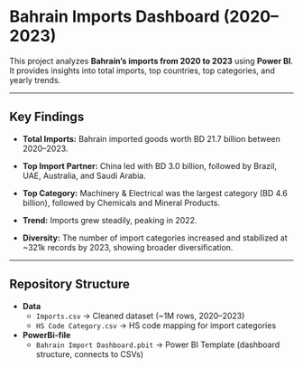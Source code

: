 # Bahrain Imports Dashboard (2020–2023)

This project analyzes **Bahrain’s imports from 2020 to 2023** using **Power BI**.  
It provides insights into total imports, top countries, top categories, and yearly trends.

---
## Key Findings

- **Total Imports:** Bahrain imported goods worth BD 21.7 billion between 2020–2023.

- **Top Import Partner:** China led with BD 3.0 billion, followed by Brazil, UAE, Australia, and Saudi Arabia.

- **Top Category:** Machinery & Electrical was the largest category (BD 4.6 billion), followed by Chemicals and Mineral Products.

- **Trend:** Imports grew steadily, peaking in 2022.

- **Diversity:** The number of import categories increased and stabilized at ~321k records by 2023, showing broader diversification.
  
---

##  Repository Structure
- **Data**
  - `Imports.csv` → Cleaned dataset (~1M rows, 2020–2023)
  - `HS Code Category.csv` → HS code mapping for import categories
- **PowerBi-file**
  - `Bahrain Import Dashboard.pbit` → Power BI Template (dashboard structure, connects to CSVs)



